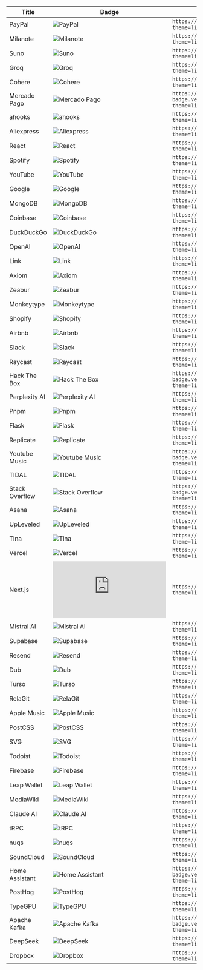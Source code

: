 
| Title | Badge | Markdown |
| --- | --- | --- |
| PayPal | ![PayPal](https://svgl-badge.vercel.app/api/Payment/PayPal?theme=light&wordmark=true) | `https://svgl-badge.vercel.app/api/Payment/PayPal?theme=light&wordmark=true` |
| Milanote | ![Milanote](https://svgl-badge.vercel.app/api/Software/Milanote?theme=light&wordmark=true) | `https://svgl-badge.vercel.app/api/Software/Milanote?theme=light&wordmark=true` |
| Suno | ![Suno](https://svgl-badge.vercel.app/api/AI/Suno?theme=light&wordmark=true) | `https://svgl-badge.vercel.app/api/AI/Suno?theme=light&wordmark=true` |
| Groq | ![Groq](https://svgl-badge.vercel.app/api/AI/Groq?theme=light&wordmark=true) | `https://svgl-badge.vercel.app/api/AI/Groq?theme=light&wordmark=true` |
| Cohere | ![Cohere](https://svgl-badge.vercel.app/api/AI/Cohere?theme=light&wordmark=true) | `https://svgl-badge.vercel.app/api/AI/Cohere?theme=light&wordmark=true` |
| Mercado Pago | ![Mercado Pago](https://svgl-badge.vercel.app/api/Payment/Mercado%20Pago?theme=light&wordmark=true) | `https://svgl-badge.vercel.app/api/Payment/Mercado%20Pago?theme=light&wordmark=true` |
| ahooks | ![ahooks](https://svgl-badge.vercel.app/api/Library/ahooks?theme=light&wordmark=true) | `https://svgl-badge.vercel.app/api/Library/ahooks?theme=light&wordmark=true` |
| Aliexpress | ![Aliexpress](https://svgl-badge.vercel.app/api/Software/Aliexpress?theme=light&wordmark=true) | `https://svgl-badge.vercel.app/api/Software/Aliexpress?theme=light&wordmark=true` |
| React | ![React](https://svgl-badge.vercel.app/api/Library/React?theme=light&wordmark=true) | `https://svgl-badge.vercel.app/api/Library/React?theme=light&wordmark=true` |
| Spotify | ![Spotify](https://svgl-badge.vercel.app/api/Music/Spotify?theme=light&wordmark=true) | `https://svgl-badge.vercel.app/api/Music/Spotify?theme=light&wordmark=true` |
| YouTube | ![YouTube](https://svgl-badge.vercel.app/api/Google/YouTube?theme=light&wordmark=true) | `https://svgl-badge.vercel.app/api/Google/YouTube?theme=light&wordmark=true` |
| Google | ![Google](https://svgl-badge.vercel.app/api/Google/Google?theme=light&wordmark=true) | `https://svgl-badge.vercel.app/api/Google/Google?theme=light&wordmark=true` |
| MongoDB | ![MongoDB](https://svgl-badge.vercel.app/api/Database/MongoDB?theme=light&wordmark=true) | `https://svgl-badge.vercel.app/api/Database/MongoDB?theme=light&wordmark=true` |
| Coinbase | ![Coinbase](https://svgl-badge.vercel.app/api/Crypto/Coinbase?theme=light&wordmark=true) | `https://svgl-badge.vercel.app/api/Crypto/Coinbase?theme=light&wordmark=true` |
| DuckDuckGo | ![DuckDuckGo](https://svgl-badge.vercel.app/api/Browser/DuckDuckGo?theme=light&wordmark=true) | `https://svgl-badge.vercel.app/api/Browser/DuckDuckGo?theme=light&wordmark=true` |
| OpenAI | ![OpenAI](https://svgl-badge.vercel.app/api/AI/OpenAI?theme=light&wordmark=true) | `https://svgl-badge.vercel.app/api/AI/OpenAI?theme=light&wordmark=true` |
| Link | ![Link](https://svgl-badge.vercel.app/api/Crypto/Link?theme=light&wordmark=true) | `https://svgl-badge.vercel.app/api/Crypto/Link?theme=light&wordmark=true` |
| Axiom | ![Axiom](https://svgl-badge.vercel.app/api/Software/Axiom?theme=light&wordmark=true) | `https://svgl-badge.vercel.app/api/Software/Axiom?theme=light&wordmark=true` |
| Zeabur | ![Zeabur](https://svgl-badge.vercel.app/api/Hosting/Zeabur?theme=light&wordmark=true) | `https://svgl-badge.vercel.app/api/Hosting/Zeabur?theme=light&wordmark=true` |
| Monkeytype | ![Monkeytype](https://svgl-badge.vercel.app/api/Software/Monkeytype?theme=light&wordmark=true) | `https://svgl-badge.vercel.app/api/Software/Monkeytype?theme=light&wordmark=true` |
| Shopify | ![Shopify](https://svgl-badge.vercel.app/api/CMS/Shopify?theme=light&wordmark=true) | `https://svgl-badge.vercel.app/api/CMS/Shopify?theme=light&wordmark=true` |
| Airbnb | ![Airbnb](https://svgl-badge.vercel.app/api/Software/Airbnb?theme=light&wordmark=true) | `https://svgl-badge.vercel.app/api/Software/Airbnb?theme=light&wordmark=true` |
| Slack | ![Slack](https://svgl-badge.vercel.app/api/Software/Slack?theme=light&wordmark=true) | `https://svgl-badge.vercel.app/api/Software/Slack?theme=light&wordmark=true` |
| Raycast | ![Raycast](https://svgl-badge.vercel.app/api/Software/Raycast?theme=light&wordmark=true) | `https://svgl-badge.vercel.app/api/Software/Raycast?theme=light&wordmark=true` |
| Hack The Box | ![Hack The Box](https://svgl-badge.vercel.app/api/Cybersecurity/Hack%20The%20Box?theme=light&wordmark=true) | `https://svgl-badge.vercel.app/api/Cybersecurity/Hack%20The%20Box?theme=light&wordmark=true` |
| Perplexity AI | ![Perplexity AI](https://svgl-badge.vercel.app/api/AI/Perplexity%20AI?theme=light&wordmark=true) | `https://svgl-badge.vercel.app/api/AI/Perplexity%20AI?theme=light&wordmark=true` |
| Pnpm | ![Pnpm](https://svgl-badge.vercel.app/api/Software/Pnpm?theme=light&wordmark=true) | `https://svgl-badge.vercel.app/api/Software/Pnpm?theme=light&wordmark=true` |
| Flask | ![Flask](https://svgl-badge.vercel.app/api/Framework/Flask?theme=light&wordmark=true) | `https://svgl-badge.vercel.app/api/Framework/Flask?theme=light&wordmark=true` |
| Replicate | ![Replicate](https://svgl-badge.vercel.app/api/AI/Replicate?theme=light&wordmark=true) | `https://svgl-badge.vercel.app/api/AI/Replicate?theme=light&wordmark=true` |
| Youtube Music | ![Youtube Music](https://svgl-badge.vercel.app/api/Google/Youtube%20Music?theme=light&wordmark=true) | `https://svgl-badge.vercel.app/api/Google/Youtube%20Music?theme=light&wordmark=true` |
| TIDAL | ![TIDAL](https://svgl-badge.vercel.app/api/Music/TIDAL?theme=light&wordmark=true) | `https://svgl-badge.vercel.app/api/Music/TIDAL?theme=light&wordmark=true` |
| Stack Overflow | ![Stack Overflow](https://svgl-badge.vercel.app/api/Software/Stack%20Overflow?theme=light&wordmark=true) | `https://svgl-badge.vercel.app/api/Software/Stack%20Overflow?theme=light&wordmark=true` |
| Asana | ![Asana](https://svgl-badge.vercel.app/api/Software/Asana?theme=light&wordmark=true) | `https://svgl-badge.vercel.app/api/Software/Asana?theme=light&wordmark=true` |
| UpLeveled | ![UpLeveled](https://svgl-badge.vercel.app/api/Education/UpLeveled?theme=light&wordmark=true) | `https://svgl-badge.vercel.app/api/Education/UpLeveled?theme=light&wordmark=true` |
| Tina | ![Tina](https://svgl-badge.vercel.app/api/CMS/Tina?theme=light&wordmark=true) | `https://svgl-badge.vercel.app/api/CMS/Tina?theme=light&wordmark=true` |
| Vercel | ![Vercel](https://svgl-badge.vercel.app/api/Hosting/Vercel?theme=light&wordmark=true) | `https://svgl-badge.vercel.app/api/Hosting/Vercel?theme=light&wordmark=true` |
| Next.js | ![Next.js](https://svgl-badge.vercel.app/api/Framework/Next.js?theme=light&wordmark=true) | `https://svgl-badge.vercel.app/api/Framework/Next.js?theme=light&wordmark=true` |
| Mistral AI | ![Mistral AI](https://svgl-badge.vercel.app/api/AI/Mistral%20AI?theme=light&wordmark=true) | `https://svgl-badge.vercel.app/api/AI/Mistral%20AI?theme=light&wordmark=true` |
| Supabase | ![Supabase](https://svgl-badge.vercel.app/api/Database/Supabase?theme=light&wordmark=true) | `https://svgl-badge.vercel.app/api/Database/Supabase?theme=light&wordmark=true` |
| Resend | ![Resend](https://svgl-badge.vercel.app/api/Software/Resend?theme=light&wordmark=true) | `https://svgl-badge.vercel.app/api/Software/Resend?theme=light&wordmark=true` |
| Dub | ![Dub](https://svgl-badge.vercel.app/api/Software/Dub?theme=light&wordmark=true) | `https://svgl-badge.vercel.app/api/Software/Dub?theme=light&wordmark=true` |
| Turso | ![Turso](https://svgl-badge.vercel.app/api/Database/Turso?theme=light&wordmark=true) | `https://svgl-badge.vercel.app/api/Database/Turso?theme=light&wordmark=true` |
| RelaGit | ![RelaGit](https://svgl-badge.vercel.app/api/Software/RelaGit?theme=light&wordmark=true) | `https://svgl-badge.vercel.app/api/Software/RelaGit?theme=light&wordmark=true` |
| Apple Music | ![Apple Music](https://svgl-badge.vercel.app/api/Music/Apple%20Music?theme=light&wordmark=true) | `https://svgl-badge.vercel.app/api/Music/Apple%20Music?theme=light&wordmark=true` |
| PostCSS | ![PostCSS](https://svgl-badge.vercel.app/api/Compiler/PostCSS?theme=light&wordmark=true) | `https://svgl-badge.vercel.app/api/Compiler/PostCSS?theme=light&wordmark=true` |
| SVG | ![SVG](https://svgl-badge.vercel.app/api/Design/SVG?theme=light&wordmark=true) | `https://svgl-badge.vercel.app/api/Design/SVG?theme=light&wordmark=true` |
| Todoist | ![Todoist](https://svgl-badge.vercel.app/api/Software/Todoist?theme=light&wordmark=true) | `https://svgl-badge.vercel.app/api/Software/Todoist?theme=light&wordmark=true` |
| Firebase | ![Firebase](https://svgl-badge.vercel.app/api/Google/Firebase?theme=light&wordmark=true) | `https://svgl-badge.vercel.app/api/Google/Firebase?theme=light&wordmark=true` |
| Leap Wallet | ![Leap Wallet](https://svgl-badge.vercel.app/api/Crypto/Leap%20Wallet?theme=light&wordmark=true) | `https://svgl-badge.vercel.app/api/Crypto/Leap%20Wallet?theme=light&wordmark=true` |
| MediaWiki | ![MediaWiki](https://svgl-badge.vercel.app/api/CMS/MediaWiki?theme=light&wordmark=true) | `https://svgl-badge.vercel.app/api/CMS/MediaWiki?theme=light&wordmark=true` |
| Claude AI | ![Claude AI](https://svgl-badge.vercel.app/api/AI/Claude%20AI?theme=light&wordmark=true) | `https://svgl-badge.vercel.app/api/AI/Claude%20AI?theme=light&wordmark=true` |
| tRPC | ![tRPC](https://svgl-badge.vercel.app/api/Framework/tRPC?theme=light&wordmark=true) | `https://svgl-badge.vercel.app/api/Framework/tRPC?theme=light&wordmark=true` |
| nuqs | ![nuqs](https://svgl-badge.vercel.app/api/Library/nuqs?theme=light&wordmark=true) | `https://svgl-badge.vercel.app/api/Library/nuqs?theme=light&wordmark=true` |
| SoundCloud | ![SoundCloud](https://svgl-badge.vercel.app/api/Music/SoundCloud?theme=light&wordmark=true) | `https://svgl-badge.vercel.app/api/Music/SoundCloud?theme=light&wordmark=true` |
| Home Assistant | ![Home Assistant](https://svgl-badge.vercel.app/api/Home%20Automation/Home%20Assistant?theme=light&wordmark=true) | `https://svgl-badge.vercel.app/api/Home%20Automation/Home%20Assistant?theme=light&wordmark=true` |
| PostHog | ![PostHog](https://svgl-badge.vercel.app/api/Devtool/PostHog?theme=light&wordmark=true) | `https://svgl-badge.vercel.app/api/Devtool/PostHog?theme=light&wordmark=true` |
| TypeGPU | ![TypeGPU](https://svgl-badge.vercel.app/api/Library/TypeGPU?theme=light&wordmark=true) | `https://svgl-badge.vercel.app/api/Library/TypeGPU?theme=light&wordmark=true` |
| Apache Kafka | ![Apache Kafka](https://svgl-badge.vercel.app/api/Software/Apache%20Kafka?theme=light&wordmark=true) | `https://svgl-badge.vercel.app/api/Software/Apache%20Kafka?theme=light&wordmark=true` |
| DeepSeek | ![DeepSeek](https://svgl-badge.vercel.app/api/AI/DeepSeek?theme=light&wordmark=true) | `https://svgl-badge.vercel.app/api/AI/DeepSeek?theme=light&wordmark=true` |
| Dropbox | ![Dropbox](https://svgl-badge.vercel.app/api/Hosting/Dropbox?theme=light&wordmark=true) | `https://svgl-badge.vercel.app/api/Hosting/Dropbox?theme=light&wordmark=true` |

